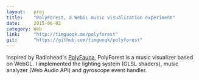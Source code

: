 ```yaml
---
layout:   proj
title:    "PolyForest, a WebGL music visualization experiment"
date:     2015-06-02
category: Web
link:     "http://timguoqk.me/polyforest"
git:      "https://github.com/timguoqk/polyforest"
---
```


Inspired by Radiohead's [PolyFauna](http://www.radiohead.com/deadairspace/140211/PolyFauna), PolyForest is a music visualizer based on WebGL. I implemented the lighting system (GLSL shaders), music analyzer (Web Audio API) and gyroscope event handler.
